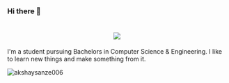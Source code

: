 ### Hi there 👋

<h1 align="center">
  <a href="https://git.io/typing-svg">
    <img src="https://readme-typing-svg.herokuapp.com?color=%2340A597&size=30&width=800&lines=Hi+there!+I+am+AKSHAY+CP;I+Would+Like+to+Learn+About+New+Technologies+&+Making+Them">
  </a>
</h1>

I'm a student pursuing Bachelors in Computer Science & Engineering. I like to learn new things and make something from it.

<p align="left"> 
  <img src="https://komarev.com/ghpvc/?username=HoLyGhxsT&label=Views&color=blue&style=plastic" alt="akshaysanze006" />
</p>
